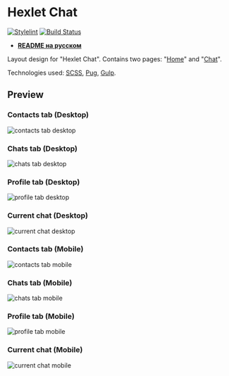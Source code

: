 # Hexlet Chat
[![Stylelint](https://github.com/VilerIT/hexlet-chat/actions/workflows/stylelint.yml/badge.svg)](https://github.com/VilerIT/hexlet-chat/actions/workflows/stylelint.yml)
[![Build Status](https://app.travis-ci.com/VilerIT/hexlet-chat.svg?branch=main)](https://app.travis-ci.com/VilerIT/hexlet-chat)

* **[README на русском](./README.ru-RU.md)**

Layout design for "Hexlet Chat". Contains two pages: "[Home](https://viler-hexlet-chat.surge.sh/)" and "[Chat](https://viler-hexlet-chat.surge.sh/chat.html)".

Technologies used: [SCSS](https://sass-lang.com/), [Pug](https://pugjs.org/), [Gulp](https://gulpjs.com/).

## Preview

### Contacts tab (Desktop)
![contacts tab desktop](./assets/images/contacts-tab-capture-desktop.png)

### Chats tab (Desktop)
![chats tab desktop](./assets/images/chats-tab-capture-desktop.png)

### Profile tab (Desktop)
![profile tab desktop](./assets/images/profile-tab-capture-desktop.png)

### Current chat (Desktop)
![current chat desktop](./assets/images/current-chat-capture-desktop.png)

### Contacts tab (Mobile)
![contacts tab mobile](./assets/images/contacts-tab-capture-mobile.png)

### Chats tab (Mobile)
![chats tab mobile](./assets/images/chats-tab-capture-mobile.png)

### Profile tab (Mobile)
![profile tab mobile](./assets/images/profile-tab-capture-mobile.png)

### Current chat (Mobile)
![current chat mobile](./assets/images/current-chat-capture-mobile.png)
